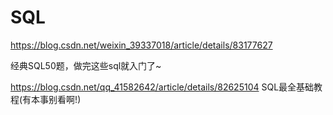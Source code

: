 # SQL




https://blog.csdn.net/weixin_39337018/article/details/83177627

经典SQL50题，做完这些sql就入门了~





https://blog.csdn.net/qq_41582642/article/details/82625104
SQL最全基础教程(有本事别看啊!)
































